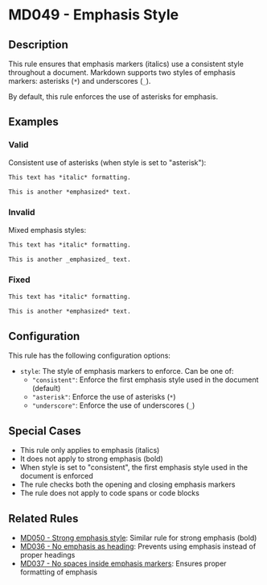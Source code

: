 # MD049 - Emphasis Style

## Description

This rule ensures that emphasis markers (italics) use a consistent style throughout a document.
Markdown supports two styles of emphasis markers: asterisks (`*`) and underscores (`_`).

By default, this rule enforces the use of asterisks for emphasis.

<!-- markdownlint-disable -->
## Examples

### Valid

Consistent use of asterisks (when style is set to "asterisk"):

```markdown
This text has *italic* formatting.

This is another *emphasized* text.
```

### Invalid

Mixed emphasis styles:

```markdown
This text has *italic* formatting.

This is another _emphasized_ text.
```

### Fixed

```markdown
This text has *italic* formatting.

This is another *emphasized* text.
```
<!-- markdownlint-enable -->

## Configuration

This rule has the following configuration options:

- `style`: The style of emphasis markers to enforce. Can be one of:
  - `"consistent"`: Enforce the first emphasis style used in the document (default)
  - `"asterisk"`: Enforce the use of asterisks (`*`)
  - `"underscore"`: Enforce the use of underscores (`_`)

## Special Cases

- This rule only applies to emphasis (italics)
- It does not apply to strong emphasis (bold)
- When style is set to "consistent", the first emphasis style used in the document is enforced
- The rule checks both the opening and closing emphasis markers
- The rule does not apply to code spans or code blocks

## Related Rules

- [MD050 - Strong emphasis style](md050.md): Similar rule for strong emphasis (bold)
- [MD036 - No emphasis as heading](md036.md): Prevents using emphasis instead of proper headings
- [MD037 - No spaces inside emphasis markers](md037.md): Ensures proper formatting of emphasis
